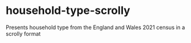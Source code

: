# household-type-scrolly
 Presents household type from the England and Wales 2021 census in a scrolly format
